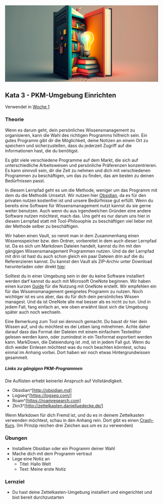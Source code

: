 ![Wählen eines Programms für die PKM-Umgebung](images/woche2.png)

## Kata 3 - PKM-Umgebung Einrichten

Verwendet in [Woche 1](2-1-Woche-1.md)

### Theorie
Wenn es darum geht, dein persönliches Wissensmanagement zu organisieren, kann die Wahl des richtigen Programms hilfreich sein. Ein gutes Programm gibt dir die Möglichkeit, deine Notizen an einem Ort zu speichern und sicherzustellen, dass du jederzeit Zugriff auf die Informationen hast, die du benötigst.

Es gibt viele verschiedene Programme auf dem Markt, die sich auf unterschiedliche Arbeitsweisen und persönliche Präferenzen konzentrieren. Es kann sinnvoll sein, dir die Zeit zu nehmen und dich mit verschiedenen Programmen zu beschäftigen, um das zu finden, das am besten zu deinen Bedürfnissen passt.

In diesem Lernpfad geht es um die Methode, weniger um das Programm mit dem du die Methodik Umsetzt. Wir nutzen hier [Obsidian](http://obsidian.md), da es für den privaten nutzen kostenfrei ist und unsere Bedürfnisse gut erfüllt. Wenn du bereits eine Software für Wissensmanagement nutzt kannst du sie gerne weiter benutzen. Auch wenn du aus irgendwelchen Gründen eine andere Software nutzen möchtest, mach das. Uns geht es nur darum uns hier in diesem Lernpfad statt mit Tool-Philosophie zu beschäftigen viel lieber mit der Methode selber zu beschäftigen.

Wir haben einen Vault, so nennt man in dem Zusammenhang einen Wissensspeicher bzw. den Ordner, vorbereitet in dem auch dieser Lernpfad ist. Da es sich um Markdown Dateien handelt, kannst du ihn mit den gängigen Wissensmanagement Programmen nutzen. Und da der Lernpfad mit drin ist hast du auch schon gleich ein paar Dateien drin auf die du Referenzieren kannst. Du kannst den Vault als ZIP-Archiv unter Download herunterladen oder direkt [hier](https://github.com/cogneon/lernos-zettelkasten/blob/main/de/LernOS-Zettelkasten.zip).

Solltest du in einer Umgebung sein in der du keine Software installiert werden darf kannst du auch mit Microsoft OneNote beginnen. Wir haben einen kurzen [Guide](3-0-3-Guide-PKM-mit-OneNote.md) für die Nutzung mit OneNote erstellt. Wir empfehlen ein für das Wissensmanagement geeignetes Programm zu nutzen. Noch wichtiger ist es uns aber, das du für dich dein persönliches Wissen managest. Und da ist OneNote alle mal besser als es nicht zu tun. Und in jedem Fall, fang einfach an, wie oben erwähnt lässt sich die Umgebung später auch noch wechseln.

Eine Bemerkung zum Tool sei dennoch gemacht. Du baust dir hier dein Wissen auf, und du möchtest es dei Leben lang mitnehmen. Achte daher darauf dass das Format der Dateien mit einem einfachem Texteditor gelesen werden kann, oder zumindest in ein Texformat exportiert werden kann. MarkDown, die Dateiendung ist .md, ist in jedem Fall gut. Wenn du dich weider Einlesen möchtest was du noch beachten könntest, schau einmal im Anhang vorbei. Dort haben wir noch etwas Hintergrundwissen gesammelt.



##### Links zu gängigen PKM-Programmen

Die Auflisten erhebt keinerlei Anspruch auf Vollständigkeit.

- Obsidian^[http://obsidian.md]
- Logseq^[https://logseq.com/]
- Roam^[https://roamresearch.com]
- Zkn3^[http://zettelkasten.danielluedecke.de/]

Wenn Markdown für dich Fremd ist, und du es in deinem Zettelkasten verwenden möchtest, schau in den Anhang rein. Dort gibt es einen [Crash-Kurs](3-0-1-was-ist-markdown.md). (Im Prinzip reichen drei Zeichen aus um es zu verwenden)


### Übungen
- Installiere Obsidian oder ein Programm deiner Wahl
- Mache dich mit dem Programm vertraut
- Lege eine Notiz an
	- Titel: Hallo Welt
	- Text: Meine erste Notiz


### Lernziel
- Du hast deine Zettelkasten-Umgebung installiert und eingerichtet und bist bereit durchzustarten


